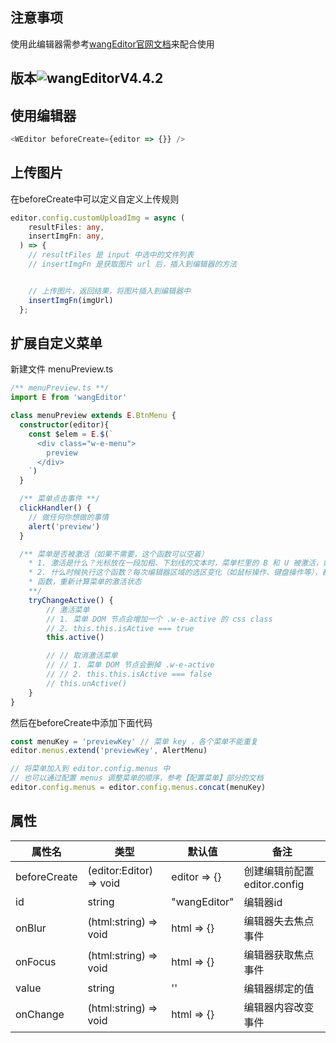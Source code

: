 ## 注意事项

使用此编辑器需参考[wangEditor官网文档](http://www.wangeditor.com/doc/)来配合使用

## 版本![wangEditorV4.4.2](https://img.shields.io/badge/wangeditor-V4.4.2-green)

## 使用编辑器

````typescript
<WEditor beforeCreate={editor => {}} />
````

## 上传图片
在beforeCreate中可以定义自定义上传规则
````typescript
editor.config.customUploadImg = async (
    resultFiles: any,
    insertImgFn: any,
  ) => {
    // resultFiles 是 input 中选中的文件列表
    // insertImgFn 是获取图片 url 后，插入到编辑器的方法


    // 上传图片，返回结果，将图片插入到编辑器中
    insertImgFn(imgUrl)
  };
````

## 扩展自定义菜单
新建文件 menuPreview.ts
````typescript
/** menuPreview.ts **/
import E from 'wangEditor'

class menuPreview extends E.BtnMenu {
  constructor(editor){
    const $elem = E.$(`
      <div class="w-e-menu">
        preview
      </div>
    `)
  }

  /** 菜单点击事件 **/
  clickHandler() {
    // 做任何你想做的事情
    alert('preview')
  }

  /** 菜单是否被激活（如果不需要，这个函数可以空着）
    * 1. 激活是什么？光标放在一段加粗、下划线的文本时，菜单栏里的 B 和 U 被激活，如下图
    * 2. 什么时候执行这个函数？每次编辑器区域的选区变化（如鼠标操作、键盘操作等），都会触发各个菜单的 tryChangeActive
    * 函数，重新计算菜单的激活状态 
    **/
    tryChangeActive() {
        // 激活菜单
        // 1. 菜单 DOM 节点会增加一个 .w-e-active 的 css class
        // 2. this.this.isActive === true
        this.active()

        // // 取消激活菜单
        // // 1. 菜单 DOM 节点会删掉 .w-e-active
        // // 2. this.this.isActive === false
        // this.unActive()
    }
}

````

然后在beforeCreate中添加下面代码
````typescript
const menuKey = 'previewKey' // 菜单 key ，各个菜单不能重复
editor.menus.extend('previewKey', AlertMenu)

// 将菜单加入到 editor.config.menus 中
// 也可以通过配置 menus 调整菜单的顺序，参考【配置菜单】部分的文档
editor.config.menus = editor.config.menus.concat(menuKey)
````

## 属性

属性名 | 类型 | 默认值 | 备注
--- | --- | --- | ---
beforeCreate | (editor:Editor) => void | editor => {} | 创建编辑前配置editor.config
id | string | "wangEditor" | 编辑器id
onBlur | (html:string) => void | html => {} | 编辑器失去焦点事件
onFocus | (html:string) => void | html => {} | 编辑器获取焦点事件
value | string | '' | 编辑器绑定的值
onChange | (html:string) => void | html => {} | 编辑器内容改变事件
